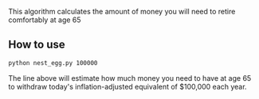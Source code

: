 This algorithm calculates the amount of money you will need to retire comfortably at age 65

## How to use

```bash
python nest_egg.py 100000
```

The line above will estimate how much money you need to have at age 65 to withdraw today's inflation-adjusted equivalent of $100,000 each year.
